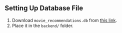 ## Setting Up Database File
1. Download `movie_recommendations.db`  from [this link](https://drive.google.com/file/d/1BquP4dSfepn6k1bJCdmUQ7FOzeN7nMIl/view?usp=sharing).
2. Place it in the `backend/` folder.
